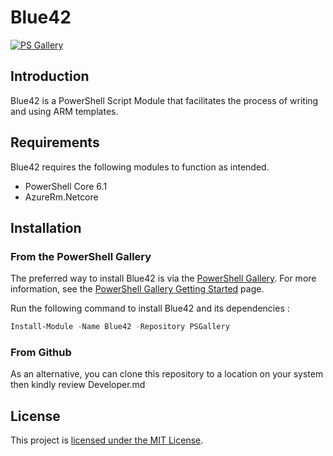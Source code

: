 
# Blue42

[![PS Gallery](https://img.shields.io/badge/install-PS%20Gallery-blue.svg)](https://www.powershellgallery.com/packages/Blue42)

## Introduction

Blue42 is a PowerShell Script Module that facilitates the process of writing and using ARM templates.

## Requirements

Blue42 requires the following modules to function as intended.

+ PowerShell Core 6.1
+ AzureRm.Netcore

## Installation

### From the PowerShell Gallery

The preferred way to install Blue42 is via the [PowerShell Gallery](https://www.powershellgallery.com/). For more information, see the [PowerShell Gallery Getting Started](https://msdn.microsoft.com/en-us/powershell/gallery/psgallery/psgallery_gettingstarted) page.

Run the following command to install Blue42 and its dependencies :

```powershell
Install-Module -Name Blue42 -Repository PSGallery
```

### From Github

As an alternative, you can clone this repository to a location on your system then kindly review Developer.md

## License

This project is [licensed under the MIT License](LICENSE).

